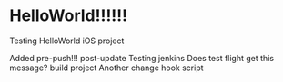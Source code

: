 HelloWorld!!!!!!
==========

Testing HelloWorld iOS project

Added pre-push!!! post-update
Testing jenkins
Does test flight get this message?
build project
Another change
hook
script
